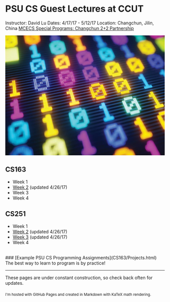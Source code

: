  <link rel="shortcut icon" type="image/x-icon" href="wiki.ico">

PSU CS Guest Lectures at CCUT
=====
Instructor: David Lu
Dates: 4/17/17 - 5/12/17
Location: Changchun, Jilin, China
[MCECS Special Programs: Changchun 2+2 Partnership](https://www.pdx.edu/cecs/changchun-partnership-22-programs)

![binary](binary.jpg)

CS163
----
  * Week 1
  * [Week 2](CS163/Week2.html) (updated 4/26/17)
  * Week 3
  * Week 4

CS251
----
  * Week 1
  * [Week 2](CS251/Week2.html) (updated 4/26/17)
  * [Week 3](CS251/Week3.html) (updated 4/26/17)
  * Week 4

<br>
### [Example PSU CS Programming Assignments](CS163/Projects.html)
The best way to learn to program is by practice!

-----
These pages are under constant construction, so check back often for updates.

<Sub>I'm hosted with GitHub Pages and created in Markdown with KaTeX math rendering.
